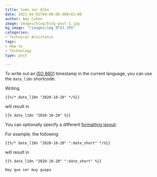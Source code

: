 ```yaml
---
title: Como ser Alba
date: 2021-04-01T00:00:00.000+01:00
author: Amy Cohen
image: images/blog/blog-post-1.jpg
bg_image: "/images/img_9753.JPG"
categories:
- Technical Assistance
tags:
- How to
- Technology
type: post

---
```

To write out an [ISO 8601](https://en.wikipedia.org/wiki/ISO_8601) timestamp in the current language, you can use the `date_l10n` shortcode:

Writing

    {{%/* date_l10n "2020-10-20" */%}}

will result in

    {{% date_l10n "2020-10-20" %}}

You can optionally specify a different [formatting layout](https://gohugo.io/functions/dateformat/#datetime-formatting-layouts):

For example, the following

    {{%/* date_l10n "2020-10-20" ":date_short" */%}}

will result in

    {{% date_l10n "2020-10-20" ":date_short" %}}
    
    Hay que ser muy guapa